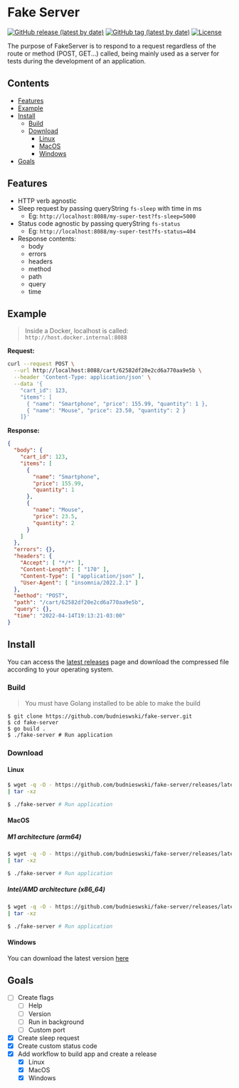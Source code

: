 # Fake Server
[![GitHub release (latest by date)](https://img.shields.io/github/v/release/budnieswski/fake-server?color=green&style=flat-square)](https://github.com/budnieswski/fake-server/releases/latest)
[![GitHub tag (latest by date)](https://img.shields.io/github/v/tag/budnieswski/fake-server?style=flat-square)](https://github.com/budnieswski/fake-server/tags)
[![License](https://img.shields.io/dub/l/vibe-d.svg?style=flat-square)](#)

The purpose of FakeServer is to respond to a request regardless of the route or method (POST, GET...) called, being mainly used as a server for tests during the development of an application.

## Contents
- [Features](#features)
- [Example](#example)
- [Install](#install)
    - [Build](#build)
    - [Download](#download)
        - [Linux](#linux)
        - [MacOS](#macos)
        - [Windows](#windows)
- [Goals](#goals)

## Features
- HTTP verb agnostic
- Sleep request by passing queryString `fs-sleep` with time in ms
  - Eg: `http://localhost:8088/my-super-test?fs-sleep=5000`
- Status code agnostic by passing queryString `fs-status`
  - Eg: `http://localhost:8088/my-super-test?fs-status=404`
- Response contents:
  - body
  - errors
  - headers
  - method
  - path
  - query
  - time

## Example
> Inside a Docker, localhost is called: `http://host.docker.internal:8088`

**Request:**
```bash
curl --request POST \
  --url http://localhost:8088/cart/62582df20e2cd6a770aa9e5b \
  --header 'Content-Type: application/json' \
  --data '{
    "cart_id": 123,
    "items": [
      { "name": "Smartphone", "price": 155.99, "quantity": 1 },
      { "name": "Mouse", "price": 23.50, "quantity": 2 }
    ]}'
```

**Response:**
```json
{
  "body": {
    "cart_id": 123,
    "items": [
      {
        "name": "Smartphone",
        "price": 155.99,
        "quantity": 1
      },
      {
        "name": "Mouse",
        "price": 23.5,
        "quantity": 2
      }
    ]
  },
  "errors": {},
  "headers": {
    "Accept": [ "*/*" ],
    "Content-Length": [ "170" ],
    "Content-Type": [ "application/json" ],
    "User-Agent": [ "insomnia/2022.2.1" ]
  },
  "method": "POST",
  "path": "/cart/62582df20e2cd6a770aa9e5b",
  "query": {},
  "time": "2022-04-14T19:13:21-03:00"
}
```

## Install
You can access the [latest releases](https://github.com/budnieswski/fake-server/releases/latest) page and download the compressed file according to your operating system.

### Build
> You must have Golang installed to be able to make the build
```shell
$ git clone https://github.com/budnieswski/fake-server.git
$ cd fake-server
$ go build .
$ ./fake-server # Run application
```

### Download
#### Linux
```bash
$ wget -q -O - https://github.com/budnieswski/fake-server/releases/latest/download/fake-server_Linux_x86_64.tar.gz \
| tar -xz

$ ./fake-server # Run application
```

#### MacOS
##### M1 architecture (arm64)
```bash
$ wget -q -O - https://github.com/budnieswski/fake-server/releases/latest/download/fake-server_macOS_arm64.tar.gz \
| tar -xz

$ ./fake-server # Run application
```
##### Intel/AMD architecture (x86_64)
```bash
$ wget -q -O - https://github.com/budnieswski/fake-server/releases/latest/download/fake-server_macOS_x86_64.tar.gz \
| tar -xz

$ ./fake-server # Run application
```

#### Windows
You can download the latest version [here](https://github.com/budnieswski/fake-server/releases/latest/download/fake-server_Windows_x86_64.zip)

## Goals
- [ ] Create flags
    - [ ] Help
    - [ ] Version
    - [ ] Run in background
    - [ ] Custom port
- [X] Create sleep request
- [X] Create custom status code
- [X] Add workflow to build app and create a release
    - [X] Linux
    - [X] MacOS
    - [X] Windows